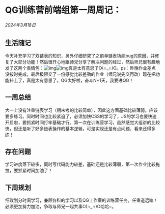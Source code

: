 # QG训练营前端组第一周周记：

###### 2024年3月18日

## 生活随记

今天补充学习了双链表的知识，另外仔细研究了之前单链表功能bug的原因，并修复了大部分功能！然后很开心地跟师兄分享了解决问题的经过，然后师兄很有趣地发了这两个表情包：![img](file:///E:\2769584073\nt_qq\nt_data\Emoji\emoji-recv\2024-03\Ori\ecab9d9c92f86aeb39cb2277d99d62c7.gif)![img](file:///E:\2769584073\nt_qq\nt_data\Emoji\emoji-recv\2024-03\Ori\c43ba98747358d0c4265e30e6525a863.gif)真是太有意思了O(∩_∩)O。ps：昨晚作业差点没按时完成，最后极限交了一份感觉比较差劲的作业（师兄说先交再改）现在把功能补上了，真是太有意思了。QG太好啦，奋斗N+1天，我要进QG！

##  一周总结

大一上没有注重链表学习（期末考的比较简单），因此这方面基础比较薄弱，应该要多练习。同时时间也比较紧迫了，必须加快CSS的学习了，JS的学习也要快速开启啦，要抓紧时间打牢基础才行。第一次在训练营学习，虽然感觉大组讲的比较快，但还是听了好多链表操作的基本逻辑，可是实现还是有点问题，看来还得多练！

##  存在问题

学习进度落下较多，同时写代码能力较差，基础还是比较薄弱，第一次作业比较拖拉，要抓紧时间加油了！

## 下周规划

细致划分时间学习，兼顾各科的学习以及QG工作室的训练营任务，任重道远嘛！必须更加努力加油，争取与师兄一起共事O(∩_∩)O哈哈~。